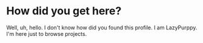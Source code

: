 # How did you get here?
Well, uh, hello. I don't know how did you found this profile. I am LazyPurppy. I'm here just to browse projects.
